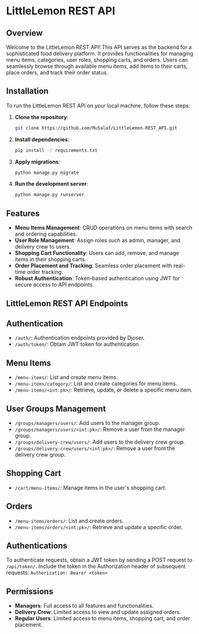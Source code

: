 # LittleLemon REST API

## Overview

Welcome to the LittleLemon REST API! This API serves as the backend for a sophisticated food delivery platform. It provides functionalities for managing menu items, categories, user roles, shopping carts, and orders. Users can seamlessly browse through available menu items, add items to their carts, place orders, and track their order status.

## Installation

To run the LittleLemon REST API on your local machine, follow these steps:

1. **Clone the repository**:

    ```bash
    git clone https://github.com/Mu5alaf/LittleLemon-REST_API.git
    ```

2. **Install dependencies**:

    ```bash
    pip install -r requirements.txt
    ```

3. **Apply migrations**:

    ```bash
    python manage.py migrate
    ```

4. **Run the development server**:

    ```bash
    python manage.py runserver
    ```

## Features

- **Menu Items Management**: CRUD operations on menu items with search and ordering capabilities.
- **User Role Management**: Assign roles such as admin, manager, and delivery crew to users.
- **Shopping Cart Functionality**: Users can add, remove, and manage items in their shopping carts.
- **Order Placement and Tracking**: Seamless order placement with real-time order tracking.
- **Robust Authentication**: Token-based authentication using JWT for secure access to API endpoints.

## LittleLemon REST API Endpoints

## Authentication  

- `/auth/`: Authentication endpoints provided by Djoser.
- `/auth/token/`: Obtain JWT token for authentication.

## Menu Items

- `/menu-items/`: List and create menu items.
- `/menu-items/category/`: List and create categories for menu items.
- `/menu-items/<int:pk>/`: Retrieve, update, or delete a specific menu item.

## User Groups Management

- `/groups/managers/users/`: Add users to the manager group.
- `/groups/managers/users/<int:pk>/`: Remove a user from the manager group.
- `/groups/delivery-crew/users/`: Add users to the delivery crew group.
- `/groups/delivery-crew/users/<int:pk>/`: Remove a user from the delivery crew group.

## Shopping Cart

- `/cart/menu-items/`: Manage items in the user's shopping cart.

## Orders

- `/menu-items/orders/`: List and create orders.
- `/menu-items/orders/<int:pk>/`: Retrieve and update a specific order.

## Authentications

To authenticate requests, obtain a JWT token by sending a POST request to `/api/token/`. Include the token in the Authorization header of subsequent requests:
    ```
    Authorization: Bearer <token>
    ```

## Permissions

- **Managers**: Full access to all features and functionalities.
- **Delivery Crew**: Limited access to view and update assigned orders.
- **Regular Users**: Limited access to menu items, shopping cart, and order placement.




